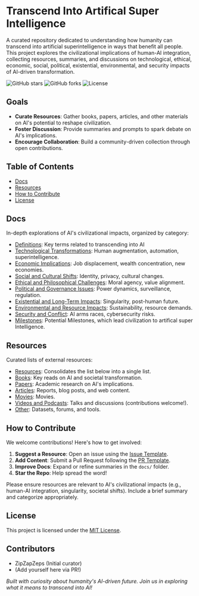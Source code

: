 # Transcend Into Artifical Super Intelligence

A curated repository dedicated to understanding how humanity can transcend into artificial superintelligence in ways that benefit all people. This project explores the civilizational implications of human-AI integration, collecting resources, summaries, and discussions on technological, ethical, economic, social, political, existential, environmental, and security impacts of AI-driven transformation.

![GitHub stars](https://img.shields.io/github/stars/ZipZapZeps/transcend-into-asi)
![GitHub forks](https://img.shields.io/github/forks/ZipZapZeps/transcend-into-asi)
![License](https://img.shields.io/github/license/ZipZapZeps/transcend-into-asi)

## Goals
- **Curate Resources**: Gather books, papers, articles, and other materials on AI's potential to reshape civilization.
- **Foster Discussion**: Provide summaries and prompts to spark debate on AI's implications.
- **Encourage Collaboration**: Build a community-driven collection through open contributions.

## Table of Contents
- [Docs](#docs)
- [Resources](#resources)
- [How to Contribute](#how-to-contribute)
- [License](#license)

## Docs
In-depth explorations of AI's civilizational impacts, organized by category:
- [Definitions](docs/Definitions.md): Key terms related to transcending into AI
- [Technological Transformations](docs/Technological.md): Human augmentation, automation, superintelligence.
- [Economic Implications](docs/Economic.md): Job displacement, wealth concentration, new economies.
- [Social and Cultural Shifts](docs/Social-cultural.md): Identity, privacy, cultural changes.
- [Ethical and Philosophical Challenges](docs/Ethical-philosophical.md): Moral agency, value alignment.
- [Political and Governance Issues](docs/Political-governance.md): Power dynamics, surveillance, regulation.
- [Existential and Long-Term Impacts](docs/Existential-longterm.md): Singularity, post-human future.
- [Environmental and Resource Impacts](docs/Environmental-resource.md): Sustainability, resource demands.
- [Security and Conflict](docs/Security-conflict.md): AI arms races, cybersecurity risks.
- [Milestones](docs/ASI_milestones.md): Potential Milestones, which lead civilization to artifical super Intelligence.

## Resources
Curated lists of external resources:
- [Resources](resources/Resources.md): Consolidates the list below into a single list.
- [Books](resources/Books.md): Key reads on AI and societal transformation.
- [Papers](resources/Papers.md): Academic research on AI's implications.
- [Articles](resources/Articles.md): Reports, blog posts, and web content.
- [Movies](resources/Movies.md): Movies.
- [Videos and Podcasts](resources/Videos-podcasts.md): Talks and discussions (contributions welcome!).
- [Other](resources/Other.md): Datasets, forums, and tools.

## How to Contribute
We welcome contributions! Here's how to get involved:
1. **Suggest a Resource**: Open an issue using the [Issue Template](contrib/Issue_template.md).
2. **Add Content**: Submit a Pull Request following the [PR Template](contrib/PR_template.md).
3. **Improve Docs**: Expand or refine summaries in the `docs/` folder.
4. **Star the Repo**: Help spread the word!

Please ensure resources are relevant to AI's civilizational impacts (e.g., human-AI integration, singularity, societal shifts). Include a brief summary and categorize appropriately.

## License
This project is licensed under the [MIT License](LICENSE).

## Contributors
- ZipZapZeps (Initial curator)
- (Add yourself here via PR!)

*Built with curiosity about humanity's AI-driven future. Join us in exploring what it means to transcend into AI!*